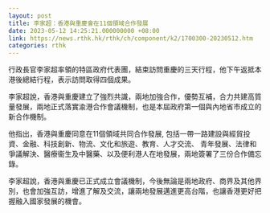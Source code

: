 ```yaml
---
layout: post
title: 李家超：香港與重慶會在11個領域合作發展
date: 2023-05-12 14:25:21.000000000 +08:00
link: https://news.rthk.hk/rthk/ch/component/k2/1700300-20230512.htm
categories: rthk
---
```


行政長官李家超率領的特區政府代表團，結束訪問重慶的三天行程，他下午返抵本港後總結行程，表示訪問取得四個成果。

李家超說，香港與重慶建立了強烈共識，兩地加強合作，優勢互補，合力共建高質量發展，兩地正式落實渝港合作會議機制，也是本屆政府第一個與內地省市成立的新合作機制。

他指出，香港與重慶同意在11個領域共同合作發展, 包括一帶一路建設與經貿投資、金融、科技創新、物流、文化和旅遊、教育、人才交流、 青年發展、法律和爭議解決、醫療衞生及中醫藥、以及便利港人在地發展，兩地簽署了三份合作備忘錄。

李家超說，香港與重慶已正式成立會議機制，今後無論是兩地政府、商界及其他界別，也會加強互訪，增進了解及交流，讓兩地發展邁進更高台階，也讓香港更好把握融入國家發展的機會。
